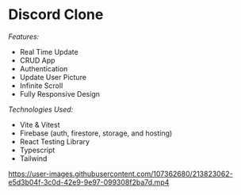 # Discord Clone

_Features:_

- Real Time Update
- CRUD App
- Authentication
- Update User Picture
- Infinite Scroll
- Fully Responsive Design

_Technologies Used:_

- Vite & Vitest
- Firebase (auth, firestore, storage, and hosting)
- React Testing Library
- Typescript
- Tailwind

https://user-images.githubusercontent.com/107362680/213823062-e5d3b04f-3c0d-42e9-9e97-099308f2ba7d.mp4
